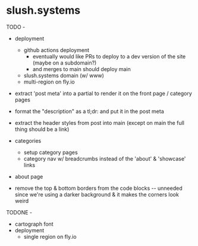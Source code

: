 # slush.systems

TODO -
- deployment
  - github actions deployment
    - eventually would like PRs to deploy to a dev version of the site (maybe on
      a subdomain?)
    - and merges to main should deploy main
  - slush.systems domain (w/ www)
  - multi-region on fly.io

- extract 'post meta' into a partial to render it on the front page / category
  pages
- format the "description" as a tl;dr: and put it in the post meta
- extract the header styles from post into main (except on main the full thing
  should be a link)

- categories
  - setup category pages
  - category nav w/ breadcrumbs instead of the 'about' & 'showcase' links

- about page

- remove the top & bottom borders from the code blocks -- unneeded since we're
  using a darker background & it makes the corners look weird

TODONE -
- cartograph font
- deployment
  - single region on fly.io
